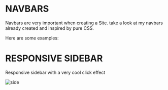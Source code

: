 # NAVBARS
Navbars are very important when creating a Site. take a look at my navbars already created and inspired by pure CSS.

Here are some examples:

# RESPONSIVE SIDEBAR
Responsive sidebar with a very cool click effect

![side](https://user-images.githubusercontent.com/58652794/87999623-cd538580-cad1-11ea-8e35-c9064c0a0e0d.PNG)
